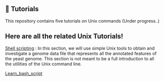 ## 🚀 Tutorials

This repository contains five tutorials on Unix commands (Under progress..)

## Here are all the related Unix Tutorials!

[Shell scripting](https://github.com/sekhwal/Unix_Tutorials/blob/main/Unix_Tutorial_1.md) 
: In this section, we will use simple Unix tools to obtain and investigate a genome data file that represents all the annotated features of the yeast genome.
  This section is not meant to be a full introduction to all the utilities of the Unix command line.
 
[Learn_bash_script](https://github.com/sekhwal/bioinfo_bash_Script)



